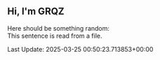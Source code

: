 ## Hi, I'm GRQZ
Here should be something random:  
This sentence is read from a file.


Last Update: 2025-03-25 00:50:23.713853+00:00
